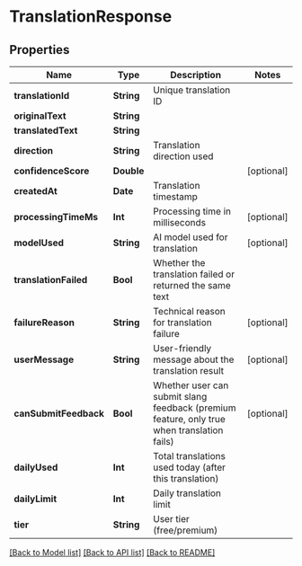 # TranslationResponse

## Properties
Name | Type | Description | Notes
------------ | ------------- | ------------- | -------------
**translationId** | **String** | Unique translation ID |
**originalText** | **String** |  |
**translatedText** | **String** |  |
**direction** | **String** | Translation direction used |
**confidenceScore** | **Double** |  | [optional]
**createdAt** | **Date** | Translation timestamp |
**processingTimeMs** | **Int** | Processing time in milliseconds | [optional]
**modelUsed** | **String** | AI model used for translation | [optional]
**translationFailed** | **Bool** | Whether the translation failed or returned the same text |
**failureReason** | **String** | Technical reason for translation failure | [optional]
**userMessage** | **String** | User-friendly message about the translation result | [optional]
**canSubmitFeedback** | **Bool** | Whether user can submit slang feedback (premium feature, only true when translation fails) | [optional]
**dailyUsed** | **Int** | Total translations used today (after this translation) |
**dailyLimit** | **Int** | Daily translation limit |
**tier** | **String** | User tier (free/premium) |

[[Back to Model list]](../README.md#documentation-for-models) [[Back to API list]](../README.md#documentation-for-api-endpoints) [[Back to README]](../README.md)
